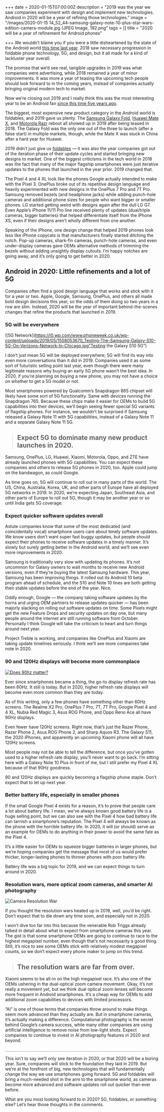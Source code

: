 +++
date = 2020-01-15T07:00:00Z
description = "2019 was the year we saw companies experiment with design and implement new technologies. Android in 2020 will be a year of refining those technologies."
image = "/images/2020-01-15 14_52_44-samsung-galaxy-note-10-plus-star-wars-edition-camera-module.jpg (JPEG Image, 192.png"
tags = []
title = "2020 will be a year of refinement for Android phones"

+++
We wouldn’t blame you if you were a little disheartened by the state of the Android world [this time last year](https://www.androidauthority.com/android-2019-predictions-923244/). 2018 saw necessary progression in foldable phone technology, 5G, and design, but it all made for a kind of lackluster year overall.

The promise that we’d see real, tangible upgrades in 2019 was what companies were advertising, while 2018 remained a year of minor improvements. It was more a year of teasing the upcoming tech people should look forward to in the coming years, instead of companies actually bringing original modern tech to market.

Now we’re closing out 2019 and I really think this was the most interesting year to be an Android fan [since this time five years ago](https://www.androidauthority.com/best-smartphones-of-the-decade-2014-1065667/).

The biggest, most expensive new product category in the Android world is foldables, and 2019 gave us plenty. The [Samsung Galaxy Fold](https://haroldtalks.tech/2019/03/27/Foldables/), [Huawei Mate X](https://haroldtalks.tech/2019/03/27/Foldables/), and [Motorola Razr](https://haroldtalks.tech/2019/03/27/Foldables/) reboot all showed up in 2019 after being teased in 2018. The Galaxy Fold was the only one out of the three to launch (after a false start) in multiple markets, though, while the Mate X was stuck in China after a hard year for Huawei.

2019 didn’t just give us [foldables](https://haroldtalks.tech/2019/03/27/Foldables/) — it was also the year companies got out of the iteration phase of their update cycles and started bringing new designs to market. One of the biggest criticisms in the tech world in 2018 was the fact that many of the major flagship smartphones were just iterative updates to the phones that launched in the year prior. 2019 changed that.

The Pixel 4 and 4 XL look like the phones Google actually intended to make with the Pixel 3. OnePlus broke out of its repetitive design language and heavily experimented with new designs in the OnePlus 7 Pro and 7T Pro. Samsung removed bezels (and headphone jacks) while adding punch-hole cameras and additional phone sizes for people who want bigger or smaller phones. LG started getting weird with designs again after the dull LG G7. Even Apple’s iPhone 11/11 Pro line received plenty of updates (dual/triple cameras, bigger batteries) that helped differentiate itself from the iPhone XS, even if their designs aren’t wholly different from one another.

Speaking of the iPhone, one design change that helped 2019 phones look less like iPhone copycats is that manufacturers finally started ditching the notch. Pop-up cameras, shark-fin cameras, punch-hole cameras, and even under-display cameras gave OEMs alternative methods of trimming the bezels without adding unsightly display cutouts. I’m happy notches are going away, and it’s only going to get better in 2020.

## **Android in 2020: Little refinements and a lot of 5G**

Companies often find a good design language that works and stick with it for a year or two. Apple, Google, Samsung, OnePlus, and others all made bold design decisions this year, so the odds of them doing so two years in a row are slim. Instead, 2020 will be the year of important behind-the-scenes changes that refine the products that launched in 2019.

### **5G will be everywhere**

!\[5G Network\](https://i0.wp.com/www.phoneweek.co.uk/wp-content/uploads/2019/05/1558053670_Testing-The-Samsung-Galaxy-S10-5G-On-Verizons-Network-In-Chicago.jpg"Testing the Galaxy S10 5G")

I don’t just mean 5G will be deployed everywhere; 5G will find its way into even more conversations than it did in 2019. Companies used it as some sort of futuristic selling point last year, even though there were many legitimate reasons why buying an early 5G phone wasn’t the best idea. In 2020, if you’re planning on buying a new phone, you may not have a choice on whether to get a 5G model or not.

Most smartphones powered by Qualcomm’s Snapdragon 865 chipset will likely have some sort of 5G functionality. Same with devices running the Snapdragon 765. Because these chips make it easier for OEMs to build 5G capabilities into their devices, we’ll begin seeing fewer special 5G variants of flagship phones. For instance, we wouldn’t be surprised if Samsung released a Galaxy Note 11 with 5G capabilities, instead of a Galaxy Note 11 and a separate Galaxy Note 11 5G.

> ## **Expect 5G to dominate many new product launches in 2020.**

Samsung, OnePlus, LG, Huawei, Xiaomi, Motorola, Oppo, and ZTE have already launched phones with 5G capabilities. You can expect these companies and others to release 5G phones in 2020, too. Apple could jump on the bandwagon, as could Google.

As time goes on, 5G will continue to roll out in many parts of the world. The US, China, Australia, Korea, UK, and other parts of Europe have all deployed 5G networks in 2019. In 2020, we’re expecting Japan, Southeast Asia, and other parts of Europe to roll out 5G, though it may be another year or so until India gets 5G coverage.

### **Expect quicker software updates overall**

Astute companies know that some of the most dedicated (and coincidentally vocal) smartphone users care about timely software updates. We know users don’t want super fast buggy updates, but people should expect their phones to receive software updates in a timely manner. It’s slowly but surely getting better in the Android world, and we’ll see even more improvements in 2020.

Samsung is traditionally very slow with updating its phones. It’s not uncommon for Galaxy owners to wait months to receive new Android versions, even if they’re buying the latest Samsung hardware. This year, Samsung has been improving things. It rolled out its Android 10 beta program ahead of schedule, and the S10 and Note 10 lines are both getting their stable updates before the end of the year. Nice.

Oddly enough, Google — the company taking software updates by the horns and urging OEM partners to release updates quicker — has been majorly slacking on rolling out software updates on time. Some Pixels might get the new Feature Drops and security updates on day one, but many people around the internet are still running software from October. Personally I think Google will take the criticism to heart and turn things around next year.

Project Treble is working, and companies like OnePlus and Xiaomi are taking update timelines seriously. I think we’ll see more companies take note in 2020.

### **90 and 120Hz displays will become more commonplace**

[![Does 90hz matter?](https://i.ytimg.com/vi/iG2DgjrLDJc/maxresdefault.jpg)](https://www.youtube.com/watch?v=iG2DgjrLDJc&feature=emb_logo "Does 90hz really matter?")

Ever since smartphones became a thing, the go-to display refresh rate has been 60Hz. It still is today. But in 2020, higher refresh rate displays will become even more common than they are today.

As of this writing, only a few phones have something other than 60Hz screens. The Realme X2 Pro, OnePlus 7 Pro, 7T, 7T Pro, Google Pixel 4 and 4 XL, Nubia Red Magic 3, Asus ROG Phone, and Oppo Reno Ace all have 90Hz displays.

Even fewer have 120Hz screens. Right now, that’s just the Razer Phone, Razer Phone 2, Asus ROG Phone 2, and Sharp Aquos R3. The Galaxy S11, the 2020 iPhones, and apparently an upcoming Xiaomi phone will all have 120Hz screens.

Most people may not be able to tell the difference, but once you’ve gotten used to a higher refresh rate display, you’ll never want to go back. I’m sitting here with a Galaxy Note 10 Plus in front of me, but I still prefer my Pixel 4 XL because of that 90Hz goodness.

90 and 120Hz displays are quickly becoming a flagship phone staple. Don’t expect that to let up next year.

### **Better battery life, especially in smaller phones**

If the small Google Pixel 4 exists for a reason, it’s to prove that people care a lot about battery life. I mean, we’ve always known good battery life is a huge selling point, but we can also see with the Pixel 4 how bad battery life can tarnish a smartphone’s reputation. The Pixel 4 will always be known as the phone with the horrible battery life. In 2020, it will (or should) serve as an example for OEMs to do anything in their power to avoid the same fate as the Pixel 4.

It’s a little easier for OEMs to squeeze bigger batteries in larger phones, but we’re hoping companies get the message that most of us would prefer thicker, longer-lasting phones to thinner phones with poor battery life.

Battery life was a big topic for 2019, and we can expect things to turn around in 2020.

### **Resolution wars, more optical zoom cameras, and smarter AI photography**

![Camera Resolution War](https://static.bhphotovideo.com/explora/sites/default/files/_apple-special-event-2019-09-10-iphone-11_pro-3-views_0.png "Camera Resolution War")

If you thought the resolution wars heated up in 2019, well, you’d be right. Don’t expect that to die down any time soon, and especially not in 2020.

I won’t dive too far into this because the venerable Rob Triggs already talked in detail about what to expect from smartphone cameras this year. The gist is that some smartphone OEMs are going to continue to race to the highest megapixel number, even though that’s not necessarily a good thing. Still, it’s nice to see some OEMs stick with relatively modest megapixel counts, so we don’t expect every phone maker to jump on this trend.

> ## **The resolution wars are far from over.**

Xiaomi seems to be all-in on the high megapixel race. It’s also one of the OEMs ushering in the dual-optical zoom camera movement. Okay, it’s not really a movement yet, but we think dual optical zoom lenses will become more frequent in Android smartphones. It’s a cheap way for OEMs to add additional zoom capabilities to devices with limited processors.

“AI” is one of those terms that companies throw around to make things seem more advanced than they actually are. But in smartphone cameras, it’s actually making a difference. Computational photography is the secret behind Google’s camera success, while many other companies are using artificial intelligence to remove noise from low-light shots. Expect companies to continue to invest in AI photography features in 2020 and beyond.

    __________________________________________________________________

This isn’t to say we’ll only see iteration in 2020, or that 2020 will be a boring year. Sure, companies will stick to the foundation they laid in 2019. But we’re at the forefront of big, new technologies that will fundamentally change the way we use smartphones going forward. 5G and foldables will bring a much-needed shot in the arm to the smartphone world, as cameras become more advanced and software updates roll out quicker than ever before.

What are you most looking forward to in 2020? 5G, foldables, or something else? Let’s hear those thoughts in the comments.